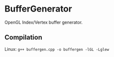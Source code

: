 # BufferGenerator
OpenGL Index/Vertex buffer generator.

## Compilation

Linux:	`g++ buffergen.cpp -o buffergen -lGL -Lglew`

